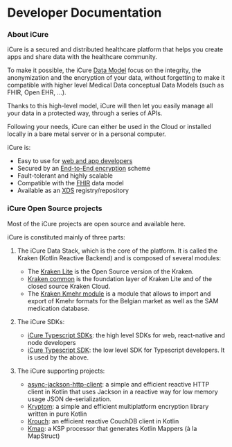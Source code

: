 # Developer Documentation

### About iCure
iCure is a secured and distributed healthcare platform that helps you create apps and share data with the healthcare community.

To make it possible, the iCure [Data Model](../../../icure-data-model/README.md) focus on the integrity, the anonymization
and the encryption of your data, without forgetting to make it compatible with higher level Medical Data conceptual
Data Models (such as FHIR, Open EHR, ...).

Thanks to this high-level model, iCure will then let you easily manage all your data in a protected way, through a series of APIs.

Following your needs, iCure can either be used in the Cloud or installed locally in a bare metal server or in a personal computer.

iCure is:&#x20;

* Easy to use for [web and app developers](icure-data-stack/mobile-web-sdks/)
* Secured by an [End-to-End encryption](icure-data-stack/end-to-end-encryption.md) scheme
* Fault-tolerant and highly scalable
* Compatible with the [FHIR](interoperability/fhir-api-data-exchange/) data model
* Available as an [XDS](interoperability/iti-registry-repository/) registry/repository

### iCure Open Source projects

Most of the iCure projects are open source and available here.

iCure is constituted mainly of three parts:

1. The iCure Data Stack, which is the core of the platform. It is called the Kraken (Kotlin Reactive Backend) and is composed of several modules:
    * The [Kraken Lite](kraken-lite/) is the Open Source version of the Kraken.
    * [Kraken common](kraken-common/) is the foundation layer of Kraken Lite and of the closed source Kraken Cloud.
    * The [Kraken Kmehr module](kmehr-module/) is a module that allows to import and export of Kmehr formats for the Belgian market as well as the SAM medication database.

2. The iCure SDKs:
    * [iCure Typescript SDKs](icure-typescript-sdks/): the high level SDKs for web, react-native and node developers
    * [iCure Typescript SDK](icure-typescript-sdk/): the low level SDK for Typescript developers. It is used by the above.
   
3. The iCure supporting projects:
    * [async-jackson-http-client](async-jackson-http-client/): a simple and efficient reactive HTTP client in Kotlin that uses Jackson in a reactive way for low memory usage JSON de-serialization.
    * [Kryptom](kryptom/): a simple and efficient multiplatform encryption library written in pure Kotlin
    * [Krouch](krouch/): an efficient reactive CouchDB client in Kotlin
    * [Kmap](kmap/): a KSP processor that generates Kotlin Mappers (à la MapStruct)


